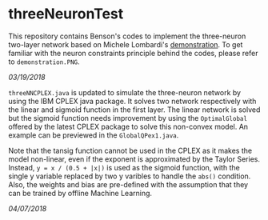 # threeNeuronTest

This repository contains Benson's codes to implement the three-neuron two-layer network based on Michele Lombardi's [demonstration](https://www.researchgate.net/profile/Michele_Lombardi/publication/270891264_A_New_Propagator_for_Two-Layer_Neural_Networks_in_Empirical_Model_Learning/links/54b7fdc20cf28faced616f55.pdf). To get familiar with the neuron constraints principle behind the codes, please refer to `demonstration.PNG`.

*03/19/2018*

`threeNNCPLEX.java` is updated to simulate the three-neuron network by using the IBM CPLEX java package. It solves two network respectively with the linear and sigmoid function in the first layer. The linear network is solved but the sigmoid function needs improvement by using the `OptimalGlobal` offered by the latest CPLEX package to solve this non-convex model. An example can be previewed in the `GlobalQPex1.java`. 

Note that the tansig function cannot be used in the CPLEX as it makes the model non-linear, even if the exponent is approximated by the Taylor Series. Instead, `y = x / (0.5 + |x|)` is used as the sigmoid function, with the single y variable replaced by two y varibles to handle the `abs()` condition. Also, the weights and bias are pre-defined with the assumption that they can be trained by offline Machine Learning. 

*04/07/2018*
